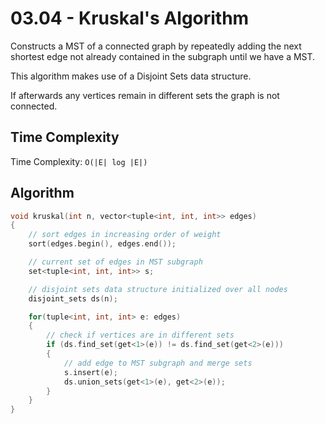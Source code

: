 # 03.04 - Kruskal's Algorithm
Constructs a MST of a connected graph by repeatedly adding the next shortest edge not already contained in the subgraph until we have a MST.

This algorithm makes use of a Disjoint Sets data structure.

If afterwards any vertices remain in different sets the graph is not connected.

## Time Complexity
Time Complexity: `O(|E| log |E|)`

## Algorithm
```c++
void kruskal(int n, vector<tuple<int, int, int>> edges)
{
    // sort edges in increasing order of weight
    sort(edges.begin(), edges.end());

    // current set of edges in MST subgraph
    set<tuple<int, int, int>> s;

    // disjoint sets data structure initialized over all nodes
    disjoint_sets ds(n);

    for(tuple<int, int, int> e: edges)
    {
        // check if vertices are in different sets
        if (ds.find_set(get<1>(e)) != ds.find_set(get<2>(e)))
        {
            // add edge to MST subgraph and merge sets
            s.insert(e);
            ds.union_sets(get<1>(e), get<2>(e));
        }
    }
}
```